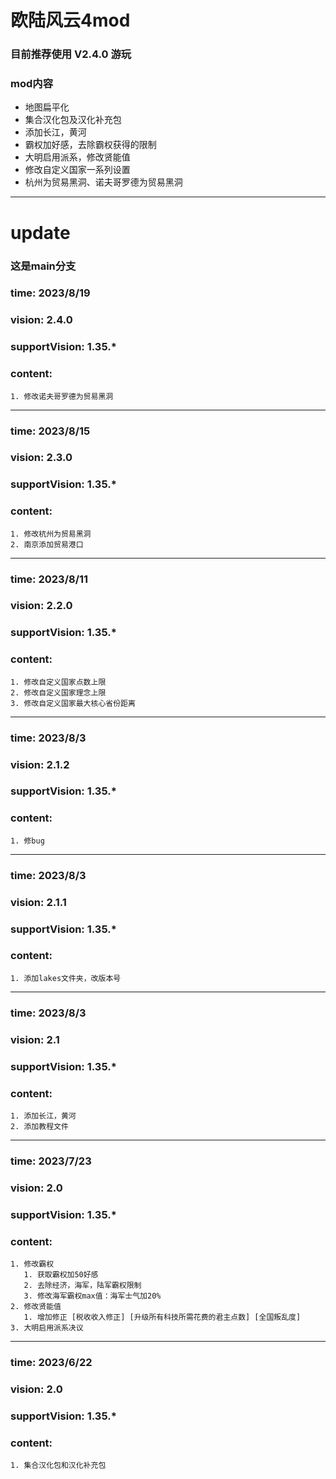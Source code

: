 # 欧陆风云4mod

### 目前推荐使用 **V2.4.0** 游玩
### mod内容
- 地图扁平化
- 集合汉化包及汉化补充包
- 添加长江，黄河
- 霸权加好感，去除霸权获得的限制
- 大明启用派系，修改贤能值
- 修改自定义国家一系列设置
- 杭州为贸易黑洞、诺夫哥罗德为贸易黑洞

---

# update 
### 这是main分支

### time: 2023/8/19
### vision: 2.4.0
### supportVision: 1.35.\*
### content:
    1. 修改诺夫哥罗德为贸易黑洞
---

### time: 2023/8/15
### vision: 2.3.0
### supportVision: 1.35.\*
### content:
    1. 修改杭州为贸易黑洞
    2. 南京添加贸易港口
---

### time: 2023/8/11
### vision: 2.2.0
### supportVision: 1.35.\*
### content:
    1. 修改自定义国家点数上限
    2. 修改自定义国家理念上限
    3. 修改自定义国家最大核心省份距离
---

### time: 2023/8/3
### vision: 2.1.2
### supportVision: 1.35.\*
### content:
    1. 修bug
---

### time: 2023/8/3
### vision: 2.1.1
### supportVision: 1.35.\*
### content:
    1. 添加lakes文件夹，改版本号
---
### time: 2023/8/3
### vision: 2.1
### supportVision: 1.35.\*
### content:
    1. 添加长江，黄河
    2. 添加教程文件
---
### time: 2023/7/23
### vision: 2.0
### supportVision: 1.35.\*
### content:
    1. 修改霸权
       1. 获取霸权加50好感
       2. 去除经济，海军，陆军霸权限制
       3. 修改海军霸权max值：海军士气加20%
    2. 修改贤能值
       1. 增加修正 [税收收入修正] [升级所有科技所需花费的君主点数] [全国叛乱度]
    3. 大明启用派系决议

---
### time: 2023/6/22
### vision: 2.0
### supportVision: 1.35.\*
### content:
    1. 集合汉化包和汉化补充包